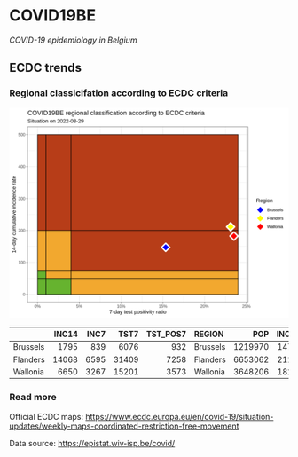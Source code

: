 
# COVID19BE

*COVID-19 epidemiology in Belgium*

## ECDC trends

### Regional classicifation according to ECDC criteria

![](COVID9BE-ecdc-trend.png)

|          | INC14 | INC7 |  TST7 | TST\_POS7 | REGION   |     POP | INC14\_RT |       PR7 |          GR |
| :------- | ----: | ---: | ----: | --------: | :------- | ------: | --------: | --------: | ----------: |
| Brussels |  1795 |  839 |  6076 |       932 | Brussels | 1219970 |  147.1348 | 0.1533904 | \-0.1223849 |
| Flanders | 14068 | 6595 | 31409 |      7258 | Flanders | 6653062 |  211.4515 | 0.2310803 | \-0.1174896 |
| Wallonia |  6650 | 3267 | 15201 |      3573 | Wallonia | 3648206 |  182.2814 | 0.2350503 | \-0.0342891 |

### Read more

Official ECDC maps:
<https://www.ecdc.europa.eu/en/covid-19/situation-updates/weekly-maps-coordinated-restriction-free-movement>

Data source: <https://epistat.wiv-isp.be/covid/>

